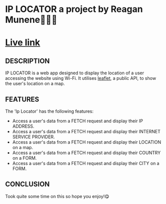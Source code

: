 # IP LOCATOR  a project by Reagan Munene🧛🏾‍♀️ #
# [Live link](https://reaganmunene.github.io/phase-1-indepent-project/) #
## DESCRIPTION ##
IP LOCATOR is a web app designed to display the location of a user accessing the website using Wi-Fi. It utilises [leaflet](https://leafletjs.com/reference.html), a public API, to show the user's location on a map.

## FEATURES ##
The 'Ip Locator' has the following features: 
* Access a user's data from a FETCH request and display their IP ADDRESS.
* Access a user's data from a FETCH request and display their INTERNET SERVICE PROVIDER.
* Access a user's data from a FETCH request and display their LOCATION on a map.
* Access a user's data from a FETCH request and display their COUNTRY on a FORM.
* Access a user's data from a FETCH request and display their CITY on a FORM.

## CONCLUSION ##
Took quite some time on this so hope you enjoy!😋